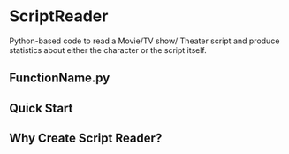 ScriptReader
==============
Python-based code to read a Movie/TV show/ Theater script and produce statistics about either the character or the script itself.


FunctionName.py
---------------

Quick Start
-----------

Why Create Script Reader?
-------------------------
